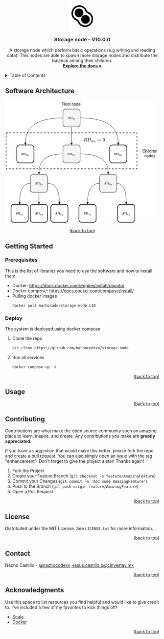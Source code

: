 <div id="top"></div>
<!-- PROJECT LOGO -->
<br />
<div align="center">
  <a href="#">
    <img src="images/logo.png" alt="Logo" width="80" height="80">
  </a>

  <h3 align="center">Storage node - V10.0.0</h3>

  <p align="center">  A storage node which perform basic operations (e.g writing and reading data). This nodes are able to spawn more storage nodes and distribute the balance among their children. 
    <br />
    <a href="#"><strong>Explore the docs »</strong></a>
    <br />
</div>



<!-- TABLE OF CONTENTS -->
<details>
  <summary>Table of Contents</summary>
  <ol>
    <li>
      <a href="#getting-started">Getting Started</a>
      <ul>
        <li><a href="#prerequisites">Prerequisites</a></li>
        <li><a href="#installation">Installation</a></li>
      </ul>
    </li>
    <li><a href="#usage">Usage</a></li>
    <li><a href="#contributing">Contributing</a></li>
    <li><a href="#license">License</a></li>
    <li><a href="#contact">Contact</a></li>
    <li><a href="#acknowledgments">Acknowledgments</a></li>
  </ol>
</details>



<!-- ABOUT THE PROJECT -->
## Software Architecture
<div align="center">
  <a href="#">
    <img src="images/arch.png" alt="Logo" width="500" height="400">
  </a>
</div>
<p align="center">(<a href="#top">back to top</a>)</p>

<!-- GETTING STARTED -->
## Getting Started
### Prerequisites
This is the list of libraries you need to use the software and how to install them.
* Docker: https://docs.docker.com/engine/install/ubuntu/
* Docker compose: https://docs.docker.com/compose/install/ 
* Pulling docker images
  ```sh
  docker pull nachocode/storage-node:v10
  ```
### Deploy
The system is deployed using docker compose

1. Clone the repo
   ```sh
   git clone https://github.com/nachocodexx/storage-node
   ```
2. Run all services
   ```sh
   docker compose up -d
   ```

<p align="right">(<a href="#top">back to top</a>)</p>



<!-- USAGE EXAMPLES -->
## Usage

<p align="right">(<a href="#top">back to top</a>)</p>

<!-- CONTRIBUTING -->
## Contributing

Contributions are what make the open source community such an amazing place to learn, inspire, and create. Any contributions you make are **greatly appreciated**.

If you have a suggestion that would make this better, please fork the repo and create a pull request. You can also simply open an issue with the tag "enhancement".
Don't forget to give the project a star! Thanks again!

1. Fork the Project
2. Create your Feature Branch (`git checkout -b feature/AmazingFeature`)
3. Commit your Changes (`git commit -m 'Add some AmazingFeature'`)
4. Push to the Branch (`git push origin feature/AmazingFeature`)
5. Open a Pull Request

<p align="right">(<a href="#top">back to top</a>)</p>



<!-- LICENSE -->
## License

Distributed under the MIT License. See `LICENSE.txt` for more information.

<p align="right">(<a href="#top">back to top</a>)</p>



<!-- CONTACT -->
## Contact

Nacho Castillo - [@nachocodexx](https://nachocodexx.github.io/) -jesus.castillo.b@cinvestav.mx

<p align="right">(<a href="#top">back to top</a>)</p>



<!-- ACKNOWLEDGMENTS -->
## Acknowledgments

Use this space to list resources you find helpful and would like to give credit to. I've included a few of my favorites to kick things off!

* [Scala](https://www.scala-lang.org/)
* [Docker](https://www.docker.com/)

<p align="right">(<a href="#top">back to top</a>)</p>
